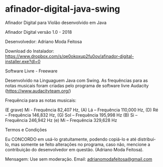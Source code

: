# afinador-digital-java-swing
Afinador Digital para Violão desenvolvido em Java

Afinador Digital versão 1.0 - 2018

Desenvolvedor: Adriano Moda Feitosa

Download do Instalador: https://www.dropbox.com/s/qe0okoxup2fu0ov/afinador-digital-installer.exe?dl=0

Software Livre - Freeware

Desenvolvido na Linguaguem Java com Swing.
As frequências para as notas musicais foram criadas pelo programa de software livre Audacity (https://www.audacityteam.org/)

Frequência para as notas musicais:

(E grave) Mi - Frequência 82,407 Hz,
(A) Lá – Frequência 110,000 Hz,
(D) Ré – Frequência 146,832 Hz,
(G) Sol – Frequência 195,998 Hz
(B) Si – Frequência 246,942 Hz
(e) Mi – Frequência 329,628 Hz

Termos e Condições

Eu CONCORDO em usá-lo gratuitamente, podendo copiá-lo e até distribuí-lo, 
mas somente se feito alterações no programa, caso não, mencione a contribuição do desenvolvedor 
em questão. (Adriano Moda Feitosa).

Mensagem: Use sem moderação.
Email: adrianomodafeitosa@gmail.com
